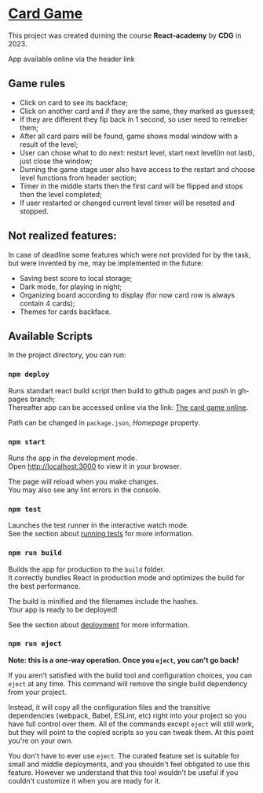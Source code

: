 # [Card Game](https://lilholmen.github.io/02-game/)

This project was created durning the course **React-academy** by **CDG** in 2023.

App available online via the header link

## Game rules

- Click on card to see its backface;
- Click on another card and if they are the same, they marked as guessed;
- If they are different they fip back in 1 second, so user need to remeber them;
- After all card pairs will be found, game shows modal window with a result of the level;
- User can chose what to do next: restsrt level, start next level(in not last), just close the window;
- Durning the game stage user also have access to the restart and choose level functions from header section;
- Timer in the middle starts then the first card will be flipped and stops then the level completed;
- If user restarted or changed current level timer will be reseted and stopped.

## Not realized features:

In case of deadline some features which were not provided for by the task, but were invented by me, may be implemented in the future:

- Saving best score to local storage;
- Dark mode, for playing in night;
- Organizing board according to display (for now card row is always contain 4 cards);
- Themes for cards backface.

## Available Scripts

In the project directory, you can run:

### `npm deploy`

Runs standart react build script then build to github pages and push in gh-pages branch;\
Thereafter app can be accessed online via the link: [The card game online](https://lilholmen.github.io/02-game/).

Path can be changed in `package.json`, _Homepage_ property.

### `npm start`

Runs the app in the development mode.\
Open [http://localhost:3000](http://localhost:3000) to view it in your browser.

The page will reload when you make changes.\
You may also see any lint errors in the console.

### `npm test`

Launches the test runner in the interactive watch mode.\
See the section about [running tests](https://facebook.github.io/create-react-app/docs/running-tests) for more information.

### `npm run build`

Builds the app for production to the `build` folder.\
It correctly bundles React in production mode and optimizes the build for the best performance.

The build is minified and the filenames include the hashes.\
Your app is ready to be deployed!

See the section about [deployment](https://facebook.github.io/create-react-app/docs/deployment) for more information.

### `npm run eject`

**Note: this is a one-way operation. Once you `eject`, you can't go back!**

If you aren't satisfied with the build tool and configuration choices, you can `eject` at any time. This command will remove the single build dependency from your project.

Instead, it will copy all the configuration files and the transitive dependencies (webpack, Babel, ESLint, etc) right into your project so you have full control over them. All of the commands except `eject` will still work, but they will point to the copied scripts so you can tweak them. At this point you're on your own.

You don't have to ever use `eject`. The curated feature set is suitable for small and middle deployments, and you shouldn't feel obligated to use this feature. However we understand that this tool wouldn't be useful if you couldn't customize it when you are ready for it.
